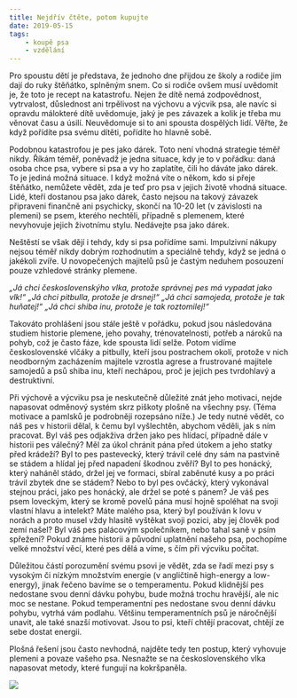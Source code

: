 ```yaml
---
title: Nejdřív čtěte, potom kupujte
date: 2019-05-15
tags: 
    - koupě psa
    - vzdělání
---
```

Pro spoustu dětí je představa, že jednoho dne přijdou ze školy a rodiče jim dají do ruky štěňátko, splněným snem. Co si rodiče ovšem musí uvědomit je, že toto je recept na katastrofu. Nejen že dítě nemá zodpovědnost, vytrvalost, důslednost ani trpělivost na výchovu a výcvik psa, ale navíc si opravdu málokteré dítě uvědomuje, jaký je pes závazek a kolik je třeba mu věnovat času a úsilí. Neuvědomuje si to ani spousta dospělých lidí. Věřte, že když pořídíte psa svému dítěti, pořídíte ho hlavně sobě.

Podobnou katastrofou je pes jako dárek. Toto není vhodná strategie téměř nikdy. Říkám téměř, poněvadž je jedna situace, kdy je to v pořádku: daná osoba chce psa, vybere si psa a vy ho zaplatíte, čili ho dáváte jako dárek. To je jediná možná situace. I když možná víte o někom, kdo si přeje štěňátko, nemůžete vědět, zda je teď pro psa v jejich životě vhodná situace. Lidé, kteří dostanou psa jako dárek, často nejsou na takový závazek připraveni finančně ani psychicky, skončí na 10-20 let (v závislosti na plemeni) se psem, kterého nechtěli, případně s plemenem, které nevyhovuje jejich životnímu stylu. Nedávejte psa jako dárek.

Neštěstí se však dějí i tehdy, kdy si psa pořídíme sami. Impulzivní nákupy nejsou téměř nikdy dobrým rozhodnutím a speciálně tehdy, když se jedná o jakékoli zvíře. U novopečených majitelů psů je častým neduhem posouzení pouze vzhledové stránky plemene.

*„Já chci československýho vlka, protože správnej pes má vypadat jako vlk!“*
*„Já chci pitbulla, protože je drsnej!“*
*„Já chci samojeda, protože je tak huňatej!“*
*„Já chci shiba inu, protože je tak roztomilej!“*

Takováto prohlášení jsou stále ještě v pořádku, pokud jsou následována studiem historie plemene, jeho povahy, trénovatelnosti, potřeb a nároků na pohyb, což je často fáze, kde spousta lidí selže. Potom vidíme československé vlčáky a pitbully, kteří jsou postrachem okolí, protože v nich neodborným zacházením majitele vzrostla agrese a frustrované majitele samojedů a psů shiba inu, kteří nechápou, proč je jejich pes tvrdohlavý a destruktivní.

Při výchově a výcviku psa je neskutečně důležité znát jeho motivaci, nejde napasovat odměnový systém skrz piškoty plošně na všechny psy. (Téma motivace a pamlsků je podrobněji rozepsáno níže.) Je tedy nutné vědět, co náš pes v historii dělal, k čemu byl vyšlechtěn, abychom věděli, jak s ním pracovat. Byl váš pes odjakživa držen jako pes hlídací, případně dále v historii pes válečný? Měl za úkol chránit pána před útokem a jeho statky před krádeží? Byl to pes pastevecký, který trávil celé dny sám na pastvině se stádem a hlídal jej před napadení škodnou zvěří? Byl to pes honácký, který naháněl stádo, držel jej ve formaci, sbíral zaběnuté kusy a po práci trávil zbytek dne se stádem? Nebo to byl pes ovčácký, který vykonával stejnou práci, jako pes honácký, ale držel se poté s pánem? Je váš pes psem loveckým, který se kromě povelů pána musí hojně spoléhat na svoji vlastní hlavu a intelekt? Máte malého psa, který byl používán k lovu v norách a proto musel vždy hlasitě vyštěkat svoji pozici, aby jej člověk pod zemí našel? Byl váš pes palácovým společníkem, nebo tahal saně v psím spřežení? Pokud známe historii a původní uplatnění našeho psa, pochopíme velké množství věcí, které pes dělá a víme, s čím při výcviku počítat.

Důležitou částí porozumění svému psovi je vědět, zda se řadí mezi psy s vysokým či nízkým množstvím energie (v angličtině high-energy a low-energy), jinak řečeno bavíme se o temperamentu. Pokud klidnější pes nedostane svou denní dávku pohybu, bude možná trochu hravější, ale nic moc se nestane. Pokud temperamentní pes nedostane svou denní dávku pohybu, vytrhá vám podlahu. Většinu temperamentních psů je náročnější unavit, ale také snazší motivovat. Jsou to psi, kteří chtějí pracovat, chtějí ze sebe dostat energii.

Plošná řešení jsou často nevhodná, najděte tedy ten postup, který vyhovuje plemeni a povaze vašeho psa. Nesnažte se na československého vlka napasovat metody, které fungují na kokršpaněla.

![](/images/obelix_koupe.jpg)

